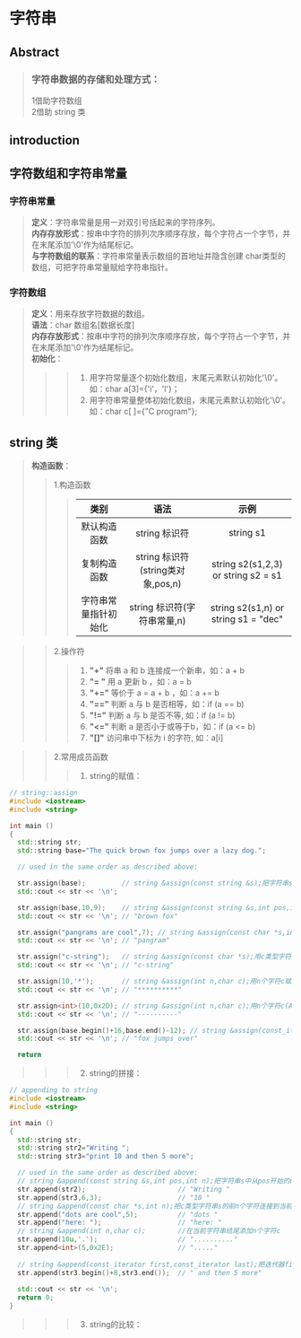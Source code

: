 # 字符串  
## Abstract  
>### 字符串数据的存储和处理方式：  
>1借助字符数组  
>2借助 string 类  

## introduction   
## 字符数组和字符串常量  
### 字符串常量  
  >**定义**：字符串常量是用一对双引号括起来的字符序列。    
  >**内存存放形式**：按串中字符的排列次序顺序存放，每个字符占一个字节，并在末尾添加'\0'作为结尾标记。  
  >**与字符数组的联系**：字符串常量表示数组的首地址并隐含创建 char类型的数组，可把字符串常量赋给字符串指针。  

### 字符数组  
  >**定义**：用来存放字符数据的数组。  
  >**语法**：char 数组名[数据长度]  
  >**内存存放形式**：按串中字符的排列次序顺序存放，每个字符占一个字节，并在末尾添加'\0'作为结尾标记。  
  >**初始化**：  
  >>>1. 用字符常量逐个初始化数组，末尾元素默认初始化'\0'。如：char a[3]={'i'，'l'}；  
  >>>2. 用字符串常量整体初始化数组，末尾元素默认初始化'\0'。如：char c[ ]={"C program"};  
 
 
 ## string 类
 >**构造函数**：  
 >>1.构造函数 
>>>   | 类别 | 语法  | 示例 |
>>>   | :------------:       |    :---------------:             | :--------------:                    | 
>>>   | 默认构造函数         | string 标识符                     | string s1                           |
>>>   | 复制构造函数         | string 标识符(string类对象,pos,n) | string s2(s1,2,3)  or string s2 = s1 |
>>>   | 字符串常量指针初始化 | string 标识符(字符串常量,n)       | string s2(s1,n) or string s1 = "dec" |
 
 >>2.操作符 
>>>1. **"+"**  将串 a 和 b 连接成一个新串，如：a + b
>>>2. **"= "** 用 a 更新 b ，如：a = b
>>>3. **"+="** 等价于 a = a + b ，如：a += b
>>>4. **"=="** 判断 a 与 b 是否相等，如：if (a == b) 
>>>5. **"!="** 判断 a 与 b 是否不等, 如：if (a != b) 
>>>6. **"<="** 判断 a 是否小于或等于b，如：if (a <= b) 
>>>7. **"[]"** 访问串中下标为 i 的字符, 如：a[i]

 >>2.常用成员函数
>>>1. string的赋值：
```cpp
// string::assign
#include <iostream>
#include <string>

int main ()
{
  std::string str;
  std::string base="The quick brown fox jumps over a lazy dog.";

  // used in the same order as described above:

  str.assign(base);         // string &assign(const string &s);把字符串s赋给当前字符串
  std::cout << str << '\n';

  str.assign(base,10,9);    // string &assign(const string &s,int pos,int n);把字符串s中从pos开始的n个字符赋给当前字符串
  std::cout << str << '\n'; // "brown fox"

  str.assign("pangrams are cool",7); // string &assign(const char *s,int n);用c字符串s开始的n个字符赋值
  std::cout << str << '\n'; // "pangram"

  str.assign("c-string");   // string &assign(const char *s);用c类型字符串s赋值
  std::cout << str << '\n'; // "c-string"

  str.assign(10,'*');       // string &assign(int n,char c);用n个字符c赋值给当前字符串
  std::cout << str << '\n'; // "**********"

  str.assign<int>(10,0x2D); // string &assign(int n,char c);用n个字符c(ASSIIC码)赋值给当前字符串
  std::cout << str << '\n'; // "----------"

  str.assign(base.begin()+16,base.end()-12); // string &assign(const_iterator first,const_itertor last);把first和last迭代器之间的部分赋给字符串
  std::cout << str << '\n'; // "fox jumps over"

  return 
```
>>>2. string的拼接：
```cpp
// appending to string
#include <iostream>
#include <string>

int main ()
{
  std::string str;
  std::string str2="Writing ";
  std::string str3="print 10 and then 5 more";

  // used in the same order as described above:
  // string &append(const string &s,int pos,int n);把字符串s中从pos开始的n个字符连接到当前字符串的结尾
  str.append(str2);                       // "Writing "
  str.append(str3,6,3);                   // "10 "
  // string &append(const char *s,int n);把c类型字符串s的前n个字符连接到当前字符串结尾
  str.append("dots are cool",5);          // "dots "
  str.append("here: ");                   // "here: "
  // string &append(int n,char c);        //在当前字符串结尾添加n个字符c
  str.append(10u,'.');                    // ".........."
  str.append<int>(5,0x2E);                // "....."
 
  // string &append(const_iterator first,const_iterator last);把迭代器first和last之间的部分连接到当前字符串的结尾
  str.append(str3.begin()+8,str3.end());  // " and then 5 more"
  
  std::cout << str << '\n';
  return 0;
}


```
>>>3. string的比较：

